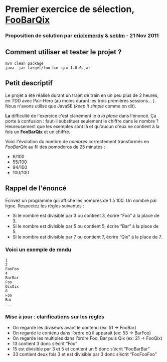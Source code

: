 # Premier exercice de sélection, [FooBarQix](http://www.code-story.net/2011/11/16/foobarqix.html) #

### Proposition de solution par [ericlemerdy](https://github.com/ericlemerdy) & [seblm](https://github.com/seblm) - 21 Nov 2011 ###

## Comment utiliser et tester le projet ? ##

	mvn clean package
	java -jar target/foo-bar-qix-1.0.0.jar

## Petit descriptif ##

Le projet a été réalisé durant un trajet de train en un peu plus de 2 heures, en TDD avec Pair-Hero (au moins durant les trois premières sessions... ).  
Nous n'avons utilisé que JavaSE (_keep it simple_ comme on dit).

**La** difficulté de l'exercice c'est clairement le _à la place_ dans l'énoncé. Ça porte à confusion : faut-il substituer seulement le chiffre dans le nombre ? Heureusement que les exemples sont là et qu'aucun d'eux ne contient à la fois un **FooBarQix** et un chiffre.

Voici l'évolution du nombre de _nombres_ correctement transformés en _FooBarQix_ au fil des pomodoros de 25 minutes :

* 6/100
* 55/100
* 94/100
* 100/100

## Rappel de l'énoncé ##

Ecrivez un programme qui affiche les nombres de 1 à 100. Un nombre par ligne. Respectez les règles suivantes :

* Si le nombre est divisible par 3 ou contient 3, écrire &#8220;Foo&#8221; à la place de 3.</li>
* Si le nombre est divisible par 5 ou contient 5, écrire &#8220;Bar&#8221; à la place de 5.</li>
* Si le nombre est divisible par 7 ou contient 7, écrire &#8220;Qix&#8221; à la place de 7.</li>

### Voici un exemple de rendu ###

	1
	2
	FooFoo
	4
	BarBar
	Foo
	QixQix
	8
	Foo
	Bar
	...

### Mise à jour : clarifications sur les règles ###

* On regarde les diviseurs avant le contenu (ex: 51 -&gt; FooBar)
* On regarde le contenu dans l&#8217;ordre où il apparait (ex: 53 -&gt; BarFoo)
* On regarde les multiples dans l&#8217;ordre Foo, Bar puis Qix (ex: 21 -&gt; FooQix)
* 13 contient 3 donc s&#8217;écrit &#8220;Foo&#8221;
* 15 est divisible par 3 et 5 et contient un 5 donc s&#8217;écrit &#8220;FooBarBar&#8221;
* 33 contient deux fois 3 et est divisible par 3 donc s&#8217;écrit &#8220;FooFooFoo&#8221;

